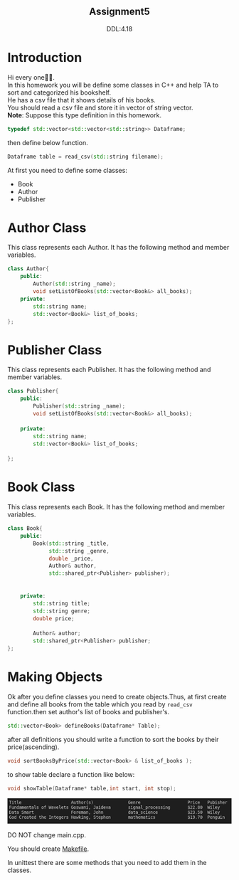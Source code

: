 <center>
<h2>
Assignment5
</h2>
DDL:4.18
</center>


# Introduction
  Hi every one🙋‍♂️.\
   In this homework you will be define some classes in C++ and help TA to sort and categorized his bookshelf.\
He has a csv file that it shows details of his books.\
You should read a csv file and store it in vector of string vector.\
<b>Note</b>: Suppose this type definition in this homework.

```c++
typedef std::vector<std::vector<std::string>> Dataframe;
```
then define below function.
```c++
Dataframe table = read_csv(std::string filename);
```
At first you need to define some classes:
- Book
- Author
- Publisher 
# Author Class
This class represents each Author. It has the following method and member variables.
```c++
class Author{
    public:
        Author(std::string _name);
        void setListOfBooks(std::vector<Book&> all_books);
    private:
        std::string name;
        std::vector<Book&> list_of_books;
};
```

# Publisher Class
This class represents each Publisher. It has the following method and member variables.
```c++
class Publisher{
    public:
        Publisher(std::string _name);
        void setListOfBooks(std::vector<Book&> all_books);
        
    private:
        std::string name;
        std::vector<Book&> list_of_books;
        
};
```

# Book Class
This class represents each Book. It has the following method and member variables.

```c++
class Book{
    public:
        Book(std::string _title,
             std::string _genre,
             double _price,
             Author& author,
             std::shared_ptr<Publisher> publisher);

        
    private:
        std::string title;
        std::string genre;
        double price;

        Author& author;
        std::shared_ptr<Publisher> publisher;
};
```

# Making Objects
Ok after you define classes you need to create objects.Thus, at first create and define all books from the table which you read by ```read_csv``` function.then set author's list of books and publisher's.
```c++
std::vector<Book> defineBooks(Dataframe* Table);
```

after all definitions you should write a function to sort the books by their price(ascending).
```c++
void sortBooksByPrice(std::vector<Book> & list_of_books );
```
to show table declare a function like below:
```c++
void showTable(Dataframe* table,int start, int stop);
```
![alt text](./table.png)

DO NOT change main.cpp. 

You should create <u>Makefile</u>.

In unittest there are some methods that you need to add them in the classes. 
</h3>
